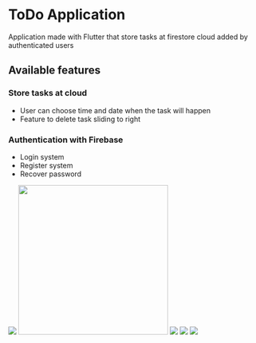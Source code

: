 # ToDo Application

Application made with Flutter that store tasks at firestore cloud added by authenticated users

## Available features

###  Store tasks at cloud
-  User can choose time and date when the task will happen
-  Feature to delete task sliding to right

###  Authentication with Firebase

-   Login system
-   Register system
-   Recover password

<img src="https://github.com/GuOlival/ToDo-App/blob/main/scr/Screenshot_20210526-200742.png"> <img src="https://github.com/GuOlival/ToDo-App/blob/main/scr/Screenshot_20210526-223445.png" width=300 height=300> <img src="https://github.com/GuOlival/ToDo-App/blob/main/scr/Screenshot_20210526-223521.png"> <img src="https://github.com/GuOlival/ToDo-App/blob/main/scr/Screenshot_20210526-223535.png"> <img src="https://github.com/GuOlival/ToDo-App/blob/main/scr/Screenshot_20210526-223547.png">
